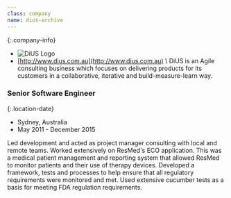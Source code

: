 ```yaml
---
class: company
name: dius-archive
---
```

{:.company-info}
- ![DiUS Logo](images/dius.png)
- [http://www.dius.com.au](http://www.dius.com.au) \\
DiUS is an Agile consulting business which focuses on delivering products for its customers in a collaborative, iterative and build-measure-learn way.

### Senior Software Engineer

{:.location-date}
- Sydney, Australia
- May 2011 - December 2015

Led development and acted as project manager consulting with local and remote teams. Worked extensively on ResMed's ECO application. This was a medical patient management and reporting system that allowed ResMed to monitor patients and their use of therapy devices. Developed a framework, tests and processes to help ensure that all regulatory requirements were monitored and met. Used extensive cucumber tests as a basis for meeting FDA regulation requirements.

